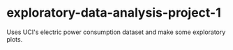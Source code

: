 # exploratory-data-analysis-project-1
Uses UCI's electric power consumption dataset and make some exploratory plots.
